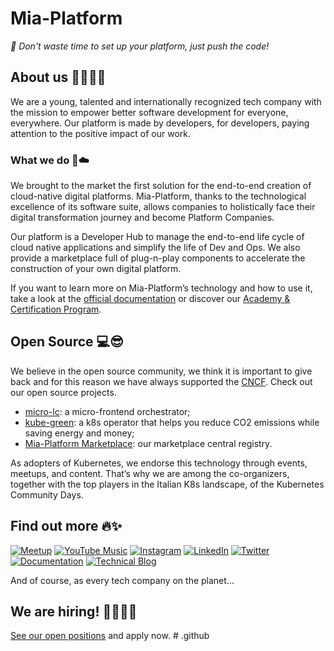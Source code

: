 # Mia-Platform

_🚀 Don’t waste time to set up your platform, just push the code!_

## About us 🙋‍♀️🙋‍♂️

We are a young, talented and internationally recognized tech company with the mission to empower better software development for everyone, everywhere. Our platform is made by developers, for developers, paying attention to the positive impact of our work.


### What we do 🚀☁️  

We brought to the market the first solution for the end-to-end creation of cloud-native digital platforms. Mia-Platform, thanks to the technological excellence of its software suite, allows companies to holistically face their digital transformation journey and become Platform Companies.

Our platform is a Developer Hub to manage the end-to-end life cycle of cloud native applications and simplify the life of Dev and Ops. We also provide a marketplace full of plug-n-play components to accelerate the construction of your own digital platform.

If you want to learn more on Mia-Platform’s technology and how to use it, take a look at the [official documentation](https://docs.mia-platform.eu/) or discover our [Academy & Certification Program](https://mia-platform.eu/services/academy/).


## Open Source 💻😎

We believe in the open source community, we think it is important to give back and for this reason we have always supported the [CNCF](https://www.cncf.io/). Check out our open source projects.



* [micro-lc](https://github.com/micro-lc): a micro-frontend orchestrator;
* [kube-green](https://github.com/kube-green): a k8s operator that helps you reduce CO2 emissions while saving energy and money;
* [Mia-Platform Marketplace](https://github.com/mia-platform-marketplace): our marketplace central registry.

As adopters of Kubernetes, we endorse this technology through events, meetups, and content. That’s why we are among the co-organizers, together with the top players in the Italian K8s landscape, of the Kubernetes Community Days.


## Find out more 🔥✨


[![Meetup](https://img.shields.io/badge/Meetup-f64363?style=for-the-badge&logo=meetup&logoColor=white)](https://www.meetup.com/it-IT/mia-platform-cultura-innovazione-team/events/)
[![YouTube Music](https://img.shields.io/badge/YouTube-FF0000?style=for-the-badge&logo=youtube-music&logoColor=white)](https://www.youtube.com/c/MiaPlatform)
[![Instagram](https://img.shields.io/badge/Instagram-%23E4405F.svg?style=for-the-badge&logo=Instagram&logoColor=white)](https://www.instagram.com/miaplatform/)
[![LinkedIn](https://img.shields.io/badge/linkedin-%230077B5.svg?style=for-the-badge&logo=linkedin&logoColor=white)](https://www.linkedin.com/company/mia-platform)
[![Twitter](https://img.shields.io/badge/Twitter-%231DA1F2.svg?style=for-the-badge&logo=Twitter&logoColor=white)](https://twitter.com/miaplatform)
[![Documentation](https://img.shields.io/badge/Documentation-%2326A570.svg?style=for-the-badge&logo=readthedocs&logoColor=white)](https://docs.mia-platform.eu/)
[![Technical Blog](https://img.shields.io/badge/Technical_Blog-%23F1883F.svg?style=for-the-badge&logo=readthedocs&logoColor=white)](https://blog.mia-platform.eu/en)

  

And of course, as every tech company on the planet...

## We are hiring! 👩‍💻👨‍💻
[See our open positions](https://mia-platform.eu/company/careers/) and apply now. # .github



